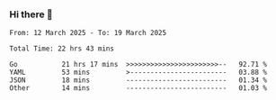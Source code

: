 ### Hi there 👋

<!--
**zhumeme/zhumeme** is a ✨ _special_ ✨ repository because its `README.md` (this file) appears on your GitHub profile.

Here are some ideas to get you started:

- 🔭 I’m currently working on ...
- 🌱 I’m currently learning ...
- 👯 I’m looking to collaborate on ...
- 🤔 I’m looking for help with ...
- 💬 Ask me about ...
- 📫 How to reach me: ...
- 😄 Pronouns: ...
- ⚡ Fun fact: ...
-->

<!--START_SECTION:waka-->

```all_time
From: 12 March 2025 - To: 19 March 2025

Total Time: 22 hrs 43 mins

Go           21 hrs 17 mins  >>>>>>>>>>>>>>>>>>>>>>>--   92.71 %
YAML         53 mins         >------------------------   03.88 %
JSON         18 mins         -------------------------   01.34 %
Other        14 mins         -------------------------   01.03 %
```

<!--END_SECTION:waka-->
